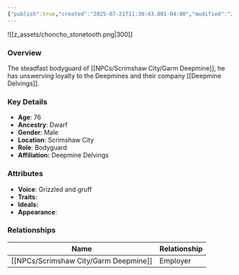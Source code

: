 ```yaml
---
{"publish":true,"created":"2025-07-21T11:30:43.801-04:00","modified":"2025-07-27T17:34:53.733-04:00","published":"2025-07-27T17:34:53.733-04:00","cssclasses":"","Age":"76","Ancestry":"Dwarf","Gender":"Male","Location":["Scrimshaw City"],"Role":["Bodyguard"],"Affiliation":["Deepmine Delvings"],"Appearances":["[[00 -The High Rollers Campaign-]]"]}
---
```



![[z_assets/choncho_stonetooth.png|300]]

### Overview
 The steadfast bodyguard of [[NPCs/Scrimshaw City/Garm Deepmine]], he has unswerving loyalty to the Deepmines and their company [[Deepmine Delvings]].
### Key Details
- **Age**: 76
- **Ancestry**: Dwarf
- **Gender**: Male
- **Location**: Scrimshaw City
- **Role**: Bodyguard
- **Affiliation:** Deepmine Delvings

### Attributes
- **Voice**: Grizzled and gruff
- **Traits**: 
- **Ideals:** 
- **Appearance**: 

### Relationships

| Name              | Relationship |
| ----------------- | ------------ |
| [[NPCs/Scrimshaw City/Garm Deepmine]] | Employer     |
